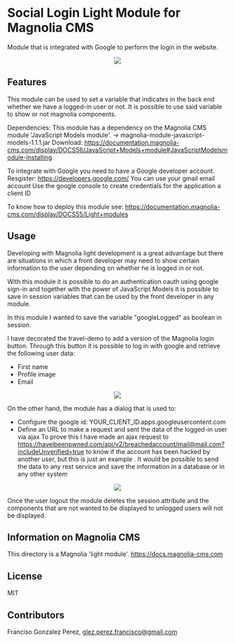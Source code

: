 # Social Login Light Module for Magnolia CMS 
Module that is integrated with Google to perform the login in the website.

<p align="center">
  <img src="https://user-images.githubusercontent.com/28932450/40145947-12e210e4-5964-11e8-8c48-63c905712a73.png">
</p>

## Features
This module can be used to set a variable that indicates in the back end whether we have a logged-in user or not. It is possible to use said variable to show or not magnolia components.

Dependencies:
This module has a dependency on the Magnolia CMS module 'JavaScript Models module'. -> magnolia-module-javascript-models-1.1.1.jar
Download: https://documentation.magnolia-cms.com/display/DOCS56/JavaScript+Models+module#JavaScriptModelsmodule-Installing

To integrate with Google you need to have a Google developer account.
Resgister: https://developers.google.com/
You can use your gmail email account
Use the google console to create credentials for the application a client ID

To know how to deploy this module see:
https://documentation.magnolia-cms.com/display/DOCS55/Light+modules


## Usage
Developing with Magnolia light development is a great advantage but there are situations in which a front developer may need to show certain information to the user depending on whether he is logged in or not.

With this module it is possible to do an authentication oauth using google sign-in and together with the power of JavaScript Models it is possible to save in session variables that can be used by the front developer in any module.

In this module I wanted to save the variable "googleLogged" as boolean in session.


I have decorated the travel-demo to add a version of the Magnolia login button. Through this button it is possible to log in with google and retrieve the following user data:
   * First name
   * Profile image
   * Email
   
<p align="center">
  <img src="https://user-images.githubusercontent.com/28932450/40145945-10be8ab8-5964-11e8-9da5-5b03421bc2cf.png">
</p>
  
On the other hand, the module has a dialog that is used to:
   * Configure the google id: YOUR_CLIENT_ID.apps.googleusercontent.com
   * Define an URL to make a request and sent the data of the logged-in user via ajax
  To prove this I have made an ajax request to https://haveibeenpwned.com/api/v2/breachedaccount/mail@mail.com?includeUnverified=true to know if the account has been hacked by another user, but this is just an example . It would be possible to send the data to any rest service and save the information in a database or in any other system
 
<p align="center">
  <img src="https://user-images.githubusercontent.com/28932450/40145939-0d2a7d80-5964-11e8-8c1c-1d873f40c10a.png">
</p>
 
Once the user logout the module deletes the session attribute and the components that are not wanted to be displayed to unlogged users will not be displayed.
<!--
Provide details about how a developer can make the component template,
or other features provided by the light module, available to content
authors.

This can include any special instructions about webresources or
availability. This could include instructions on 3rd party dependencies
such as jquery.

Describe how a template can be configured with parameters if
applicable.
-->


## Information on Magnolia CMS
This directory is a Magnolia 'light module'.
https://docs.magnolia-cms.com


## License
MIT

## Contributors
Franciso Gonzalez Perez, glez.perez.francisco@gmail.com
